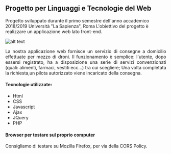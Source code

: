## Progetto per Linguaggi e Tecnologie del Web

Progetto sviluppato durante il primo semestre dell'anno accademico 2018/2019 Università "La Sapienza", Roma
L'obiettivo del progetto è realizzare un applicazione web lato front-end.


![alt text](https://github.com/Bo0tStr4p/LTW---Project/blob/master/dist/img/logo/Icon%20with%20text%20grey.png)

<p style="text-align: justify;">
La nostra applicazione web fornisce un servizio di consegne a domicilio effettuate per mezzo di droni. Il funzionamento è semplice: l'utente, dopo essersi registrato, ha a disposizione una serie di servizi convenzionati (quali: alimenti, farmaci, vestiti ecc...) tra cui scegliere; Una volta completata la richiesta,un pilota autorizzato viene incaricato della consegna.
</p>

#### Tecnologie utilizzate:
* Html
* CSS
* Javascript
* Ajax
* JQuery
* PHP

#### Browser per testare sul proprio computer
Consigliamo di testare su Mozilla Firefox, per via della CORS Policy.
